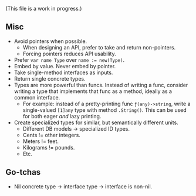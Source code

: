 (This file is a work in progress.)

## Misc

* Avoid pointers when possible.
  * When designing an API, prefer to take and return non-pointers.
  * Forcing pointers reduces API usability.
* Prefer `var name Type` over `name := new(Type)`.
* Embed by value. Never embed by pointer.
* Take single-method interfaces as inputs.
* Return single concrete types.
* Types are more powerful than funcs. Instead of writing a func, consider writing a type that implements that func as a method, ideally as a common interface.
  * For example: instead of a pretty-printing func `ƒ(any)->string`, write a single-valued `[1]any` type with method `.String()`. This can be used for both eager _and_ lazy printing.
* Create specialized types for similar, but semantically different units.
  * Different DB models -> specialized ID types.
  * Cents != other integers.
  * Meters != feet.
  * Kilograms != pounds.
  * Etc.

## Go-tchas

* Nil concrete type -> interface type -> interface is non-nil.
